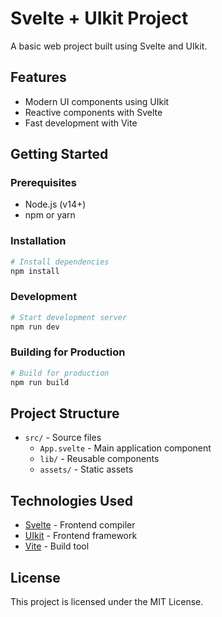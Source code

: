 # Svelte + UIkit Project

A basic web project built using Svelte and UIkit.

## Features

- Modern UI components using UIkit
- Reactive components with Svelte
- Fast development with Vite

## Getting Started

### Prerequisites

- Node.js (v14+)
- npm or yarn

### Installation

```bash
# Install dependencies
npm install
```

### Development

```bash
# Start development server
npm run dev
```

### Building for Production

```bash
# Build for production
npm run build
```

## Project Structure

- `src/` - Source files
  - `App.svelte` - Main application component
  - `lib/` - Reusable components
  - `assets/` - Static assets

## Technologies Used

- [Svelte](https://svelte.dev/) - Frontend compiler
- [UIkit](https://getuikit.com/) - Frontend framework
- [Vite](https://vitejs.dev/) - Build tool

## License

This project is licensed under the MIT License.
